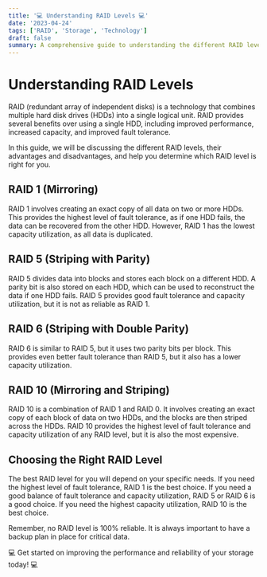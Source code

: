 ```yaml
---
title: '💻 Understanding RAID Levels 💻'
date: '2023-04-24'
tags: ['RAID', 'Storage', 'Technology']
draft: false
summary: A comprehensive guide to understanding the different RAID levels and how they can improve performance, capacity, and fault tolerance of hard disk drives.
---
```


# Understanding RAID Levels

RAID (redundant array of independent disks) is a technology that combines multiple hard disk drives (HDDs) into a single logical unit. RAID provides several benefits over using a single HDD, including improved performance, increased capacity, and improved fault tolerance. 

In this guide, we will be discussing the different RAID levels, their advantages and disadvantages, and help you determine which RAID level is right for you. 

## RAID 1 (Mirroring)

RAID 1 involves creating an exact copy of all data on two or more HDDs. This provides the highest level of fault tolerance, as if one HDD fails, the data can be recovered from the other HDD. However, RAID 1 has the lowest capacity utilization, as all data is duplicated. 

## RAID 5 (Striping with Parity)

RAID 5 divides data into blocks and stores each block on a different HDD. A parity bit is also stored on each HDD, which can be used to reconstruct the data if one HDD fails. RAID 5 provides good fault tolerance and capacity utilization, but it is not as reliable as RAID 1. 

## RAID 6 (Striping with Double Parity)

RAID 6 is similar to RAID 5, but it uses two parity bits per block. This provides even better fault tolerance than RAID 5, but it also has a lower capacity utilization. 

## RAID 10 (Mirroring and Striping)

RAID 10 is a combination of RAID 1 and RAID 0. It involves creating an exact copy of each block of data on two HDDs, and the blocks are then striped across the HDDs. RAID 10 provides the highest level of fault tolerance and capacity utilization of any RAID level, but it is also the most expensive. 

## Choosing the Right RAID Level

The best RAID level for you will depend on your specific needs. If you need the highest level of fault tolerance, RAID 1 is the best choice. If you need a good balance of fault tolerance and capacity utilization, RAID 5 or RAID 6 is a good choice. If you need the highest capacity utilization, RAID 10 is the best choice. 

Remember, no RAID level is 100% reliable. It is always important to have a backup plan in place for critical data. 

💻 Get started on improving the performance and reliability of your storage today! 💻
